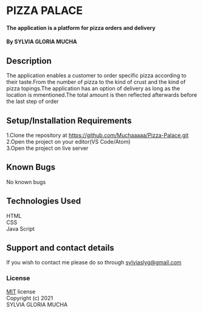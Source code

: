 # <b>PIZZA PALACE</b>
#### The application is a platform for pizza orders and delivery
#### By SYLVIA GLORIA MUCHA

## <b>Description</b>
The application enables a customer to order specific pizza according to their taste.From the number of pizza to the kind of crust and the kind of pizza topings.The application has an option of delivery as long as the location is mmentioned.The total amount is then reflected afterwards before the last step of order

## <b>Setup/Installation Requirements</b>
1.Clone the repository at https://github.com/Muchaaaaa/Pizza-Palace.git
<br>
2.Open the project on your editor(VS Code/Atom)
<br>
3.Open the project on live server

## <b>Known Bugs</b>
No known bugs

## <b>Technologies Used</b>
HTML
<br>
CSS
<br>
Java Script

## <b>Support and contact details</b>
If you wish to contact me please do so through sylviaslyg@gmail.com

### <b>License</b>
[MIT](https://choosealicense.com/licenses/mit/) license
<br>
Copyright (c) 2021
<br>
SYLVIA GLORIA MUCHA
  